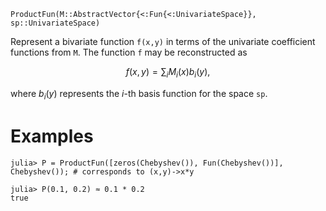 ```
ProductFun(M::AbstractVector{<:Fun{<:UnivariateSpace}}, sp::UnivariateSpace)
```

Represent a bivariate function `f(x,y)` in terms of the univariate coefficient functions from `M`. The function `f` may be reconstructed as

$$
f\left(x,y\right)=\sum_{i}M_{i}\left(x\right)b_{i}\left(y\right),
$$

where $b_{i}\left(y\right)$ represents the $i$-th basis function for the space `sp`.

# Examples

```jldoctest
julia> P = ProductFun([zeros(Chebyshev()), Fun(Chebyshev())], Chebyshev()); # corresponds to (x,y)->x*y

julia> P(0.1, 0.2) ≈ 0.1 * 0.2
true
```
